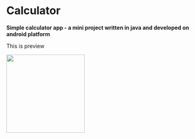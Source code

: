 # Calculator

**Simple calculator app - a mini project written in java and developed on android platform**

This is preview

<img width="204" src="https://user-images.githubusercontent.com/89775012/159132666-3245c2f4-d343-4a8d-955b-d252989367a8.png">
